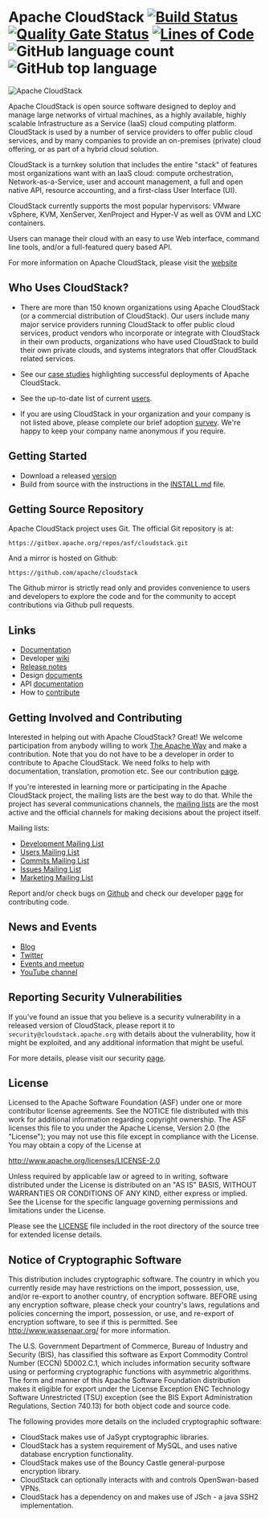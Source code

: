 # Apache CloudStack [![Build Status](https://travis-ci.org/apache/cloudstack.svg?branch=main)](https://travis-ci.org/apache/cloudstack) [![Quality Gate Status](https://sonarcloud.io/api/project_badges/measure?project=apachecloudstack&metric=alert_status)](https://sonarcloud.io/dashboard?id=apachecloudstack) [![Lines of Code](https://sonarcloud.io/api/project_badges/measure?project=apachecloudstack&metric=ncloc)](https://sonarcloud.io/dashboard?id=apachecloudstack) ![GitHub language count](https://img.shields.io/github/languages/count/apache/cloudstack.svg) ![GitHub top language](https://img.shields.io/github/languages/top/apache/cloudstack.svg)

![Apache CloudStack](tools/logo/apache_cloudstack.png)

Apache CloudStack is open source software designed to deploy and manage large
networks of virtual machines, as a highly available, highly scalable
Infrastructure as a Service (IaaS) cloud computing platform. CloudStack is used
by a number of service providers to offer public cloud services, and by many
companies to provide an on-premises (private) cloud offering, or as part of a
hybrid cloud solution.

CloudStack is a turnkey solution that includes the entire "stack" of features
most organizations want with an IaaS cloud: compute orchestration,
Network-as-a-Service, user and account management, a full and open native API,
resource accounting, and a first-class User Interface (UI).

CloudStack currently supports the most popular hypervisors:
VMware vSphere, KVM, XenServer, XenProject and Hyper-V as well as
OVM and LXC containers.

Users can manage their cloud with an easy to use Web interface, command line
tools, and/or a full-featured query based API.

For more information on Apache CloudStack, please visit the [website](http://cloudstack.apache.org)

## Who Uses CloudStack?

* There are more than 150 known organizations using Apache CloudStack (or a commercial distribution of CloudStack). Our users include many major service providers running CloudStack to offer public cloud services, product vendors who incorporate or integrate with CloudStack in their own products, organizations who have used CloudStack to build their own private clouds, and systems integrators that offer CloudStack related services.

* See our [case studies](https://cwiki.apache.org/confluence/display/CLOUDSTACK/Case+Studies) highlighting successful deployments of Apache CloudStack.

* See the up-to-date list of current [users](http://cloudstack.apache.org/users.html).

* If you are using CloudStack in your organization and your company is not listed above, please complete our brief adoption [survey](http://cloudstack.apache.org/survey.html). We're happy to keep your company name anonymous if you require.

## Getting Started

* Download a released [version](http://cloudstack.apache.org/downloads.html)
* Build from source with the instructions in the [INSTALL.md](INSTALL.md) file.

## Getting Source Repository

Apache CloudStack project uses Git. The official Git repository is at:

    https://gitbox.apache.org/repos/asf/cloudstack.git

And a mirror is hosted on Github:

    https://github.com/apache/cloudstack

The Github mirror is strictly read only and provides convenience to users and
developers to explore the code and for the community to accept contributions
via Github pull requests.

## Links

* [Documentation](http://docs.cloudstack.apache.org)
* Developer [wiki](https://cwiki.apache.org/confluence/display/CLOUDSTACK/Home)
* [Release notes](http://docs.cloudstack.apache.org/projects/cloudstack-release-notes)
* Design [documents](https://cwiki.apache.org/confluence/display/CLOUDSTACK/Design)
* API [documentation](https://cloudstack.apache.org/api.html)
* How to [contribute](CONTRIBUTING.md)

## Getting Involved and Contributing

Interested in helping out with Apache CloudStack? Great! We welcome
participation from anybody willing to work [The Apache Way](http://theapacheway.com) and make a
contribution. Note that you do not have to be a developer in order to contribute
to Apache CloudStack. We need folks to help with documentation, translation,
promotion etc. See our contribution [page](http://cloudstack.apache.org/contribute.html).

If you're interested in learning more or participating in the Apache CloudStack
project, the mailing lists are the best way to do that. While the project has
several communications channels, the [mailing lists](http://cloudstack.apache.org/mailing-lists.html) are the most active and the
official channels for making decisions about the project itself.

Mailing lists:
- [Development Mailing List](mailto:dev-subscribe@cloudstack.apache.org)
- [Users Mailing List](mailto:users-subscribe@cloudstack.apache.org)
- [Commits Mailing List](mailto:commits-subscribe@cloudstack.apache.org)
- [Issues Mailing List](mailto:issues-subscribe@cloudstack.apache.org)
- [Marketing Mailing List](mailto:marketing-subscribe@cloudstack.apache.org)

Report and/or check bugs on [Github](https://github.com/apache/cloudstack/issues) and check our
developer [page](http://cloudstack.apache.org/developers.html) for contributing code.

## News and Events

* [Blog](https://blogs.apache.org/cloudstack)
* [Twitter](https://twitter.com/cloudstack)
* [Events and meetup](http://cloudstackcollab.org/)
* [YouTube channel](https://www.youtube.com/ApacheCloudStack)

## Reporting Security Vulnerabilities

If you've found an issue that you believe is a security vulnerability in a
released version of CloudStack, please report it to `security@cloudstack.apache.org` with details about the vulnerability, how it
might be exploited, and any additional information that might be useful.

For more details, please visit our security [page](http://cloudstack.apache.org/security.html).

## License

Licensed to the Apache Software Foundation (ASF) under one
or more contributor license agreements.  See the NOTICE file
distributed with this work for additional information
regarding copyright ownership.  The ASF licenses this file
to you under the Apache License, Version 2.0 (the
"License"); you may not use this file except in compliance
with the License.  You may obtain a copy of the License at

  http://www.apache.org/licenses/LICENSE-2.0

Unless required by applicable law or agreed to in writing,
software distributed under the License is distributed on an
"AS IS" BASIS, WITHOUT WARRANTIES OR CONDITIONS OF ANY
KIND, either express or implied.  See the License for the
specific language governing permissions and limitations
under the License.

Please see the [LICENSE](LICENSE) file included in the root directory
of the source tree for extended license details.

## Notice of Cryptographic Software

This distribution includes cryptographic software. The country in which you currently
reside may have restrictions on the import, possession, use, and/or re-export to another
country, of encryption software. BEFORE using any encryption software, please check your
country's laws, regulations and policies concerning the import, possession, or use, and
re-export of encryption software, to see if this is permitted. See http://www.wassenaar.org/
for more information.

The U.S. Government Department of Commerce, Bureau of Industry and Security (BIS), has
classified this software as Export Commodity Control Number (ECCN) 5D002.C.1, which
includes information security software using or performing cryptographic functions with
asymmetric algorithms. The form and manner of this Apache Software Foundation distribution
makes it eligible for export under the License Exception ENC Technology Software
Unrestricted (TSU) exception (see the BIS Export Administration Regulations, Section
740.13) for both object code and source code.

The following provides more details on the included cryptographic software:

* CloudStack makes use of JaSypt cryptographic libraries.
* CloudStack has a system requirement of MySQL, and uses native database encryption functionality.
* CloudStack makes use of the Bouncy Castle general-purpose encryption library.
* CloudStack can optionally interacts with and controls OpenSwan-based VPNs.
* CloudStack has a dependency on and makes use of JSch - a java SSH2 implementation.
